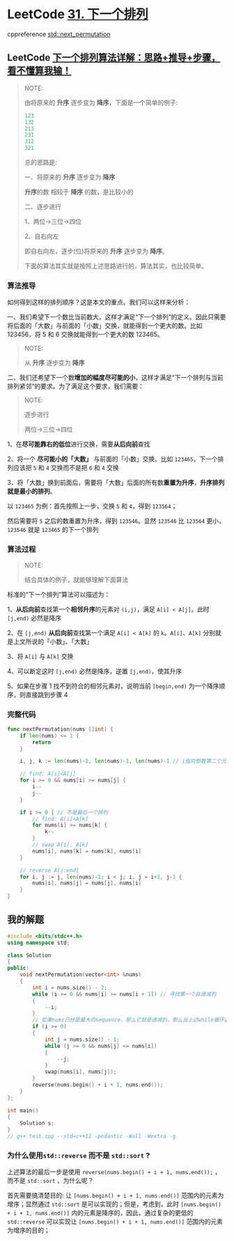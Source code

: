 # LeetCode [31. 下一个排列](https://leetcode-cn.com/problems/next-permutation/)

cppreference [std::next_permutation](https://en.cppreference.com/w/cpp/algorithm/next_permutation)



## LeetCode [下一个排列算法详解：思路+推导+步骤，看不懂算我输！](https://leetcode-cn.com/problems/next-permutation/solution/xia-yi-ge-pai-lie-suan-fa-xiang-jie-si-lu-tui-dao-/)

> NOTE: 
>
> 由将原来的  **升序** 逐步变为 **降序**，下面是一个简单的例子:
>
> ```C++
> 123
> 132
> 213
> 231
> 312
> 321
> ```
>
> 总的思路是: 
>
> 一、将原来的  **升序** 逐步变为 **降序**
>
> **升序**的数 相较于 **降序** 的数，是比较小的
>
> 二、逐步进行
>
> 1、两位->三位->四位
>
> 2、自右向左
>
> 即自右向左，逐步(位)将原来的  **升序** 逐步变为 **降序**。
>
> 下面的算法其实就是按照上述思路进行的，算法其实，也比较简单。
>
> 

### 算法推导

如何得到这样的排列顺序？这是本文的重点。我们可以这样来分析：

一、我们希望下一个数比当前数大，这样才满足“下一个排列”的定义。因此只需要将后面的「大数」与前面的「小数」交换，就能得到一个更大的数。比如 123456，将 5 和 6 交换就能得到一个更大的数 123465。

> NOTE: 
>
> 从  **升序** 逐步变为 **降序**
>
> 

二、我们还希望下一个数**增加的幅度尽可能的小**，这样才满足“下一个排列与当前排列紧邻“的要求。为了满足这个要求，我们需要：

> NOTE: 
>
> 逐步进行
>
> 两位->三位->四位

1、在**尽可能靠右的低位**进行交换，需要**从后向前**查找

2、将一个 **尽可能小的「大数」** 与前面的「小数」交换。比如 `123465`，下一个排列应该把 `5` 和 `4` 交换而不是把 `6` 和 `4` 交换

3、将「大数」换到前面后，需要将「大数」后面的所有数**重置为升序**，**升序排列就是最小的排列**。

以 `123465` 为例：首先按照上一步，交换 `5` 和 `4`，得到 `123564`；

然后需要将 `5` 之后的数重置为升序，得到 `123546`。显然 `123546` 比 `123564` 更小，`123546` 就是 `123465` 的下一个排列

### 算法过程

> NOTE: 
>
> 结合具体的例子，就能够理解下面算法

标准的“下一个排列”算法可以描述为：

1、**从后向前**查找第一个**相邻升序**的元素对 `(i,j)`，满足 `A[i] < A[j]`。此时 `[j,end)` 必然是降序

2、在 `[j,end)` **从后向前**查找第一个满足 `A[i] < A[k]` 的 `k`。`A[i]`、`A[k]` 分别就是上文所说的「小数」、「大数」

3、将 `A[i]` 与 `A[k]` 交换

4、可以断定这时 `[j,end)` 必然是降序，逆置 `[j,end)`，使其升序

5、如果在步骤 1 找不到符合的相邻元素对，说明当前 `[begin,end)` 为一个降序顺序，则直接跳到步骤 4

### 完整代码

```Go
func nextPermutation(nums []int) {
	if len(nums) <= 1 {
		return
	}

	i, j, k := len(nums)-2, len(nums)-1, len(nums)-1 // i指向倒数第二个元素、j指向最后一个元素

	// find: A[i]<A[j]
	for i >= 0 && nums[i] >= nums[j] {
		i--
		j--
	}

	if i >= 0 { // 不是最后一个排列
		// find: A[i]<A[k]
		for nums[i] >= nums[k] {
			k--
		}
		// swap A[i], A[k]
		nums[i], nums[k] = nums[k], nums[i]
	}

	// reverse A[j:end]
	for i, j := j, len(nums)-1; i < j; i, j = i+1, j-1 {
		nums[i], nums[j] = nums[j], nums[i]
	}
}

```



## 我的解题



```C++
#include <bits/stdc++.h>
using namespace std;

class Solution
{
public:
	void nextPermutation(vector<int> &nums)
	{
		int i = nums.size() - 2;
		while (i >= 0 && nums[i] >= nums[i + 1]) // 寻找第一个非递减的
		{
			--i;
		}
		// 如果nums已经是最大的sequence，那么它就是递减的，那么当上述while循环退出的时候，i就是-1
		if (i >= 0)
		{
			int j = nums.size() - 1;
			while (j >= 0 && nums[j] <= nums[i])
			{
				--j;
			}
			swap(nums[i], nums[j]);
		}
		reverse(nums.begin() + i + 1, nums.end());
	}
};

int main()
{
	Solution s;
}
// g++ test.cpp --std=c++11 -pedantic -Wall -Wextra -g


```

### 为什么使用`std::reverse` 而不是 `std::sort` ?

上述算法的最后一步是使用 `reverse(nums.begin() + i + 1, nums.end());` ，而不是 `std::sort` ，为什么呢？

首先需要搞清楚目的: 让 `[nums.begin() + i + 1, nums.end()]` 范围内的元素为增序；显然通过 `std::sort` 是可以实现的；但是，考虑到，此时  `[nums.begin() + i + 1, nums.end()]`  内的元素是降序的，因此，通过复杂的更低的 `std::reverse` 可以实现让 `[nums.begin() + i + 1, nums.end()]` 范围内的元素为增序的目的；

